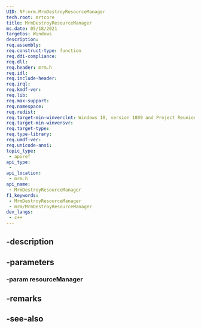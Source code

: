 ```yaml
---
UID: NF:mrm.MrmDestroyResourceManager
tech.root: mrtcore 
title: MrmDestroyResourceManager
ms.date: 05/18/2021 
targetos: Windows
description: 
req.assembly: 
req.construct-type: function
req.ddi-compliance: 
req.dll: 
req.header: mrm.h
req.idl: 
req.include-header: 
req.irql: 
req.kmdf-ver: 
req.lib: 
req.max-support: 
req.namespace: 
req.redist: 
req.target-min-winverclnt: Windows 10, version 1809 and Project Reunion 0.5 (and later) 
req.target-min-winversvr: 
req.target-type: 
req.type-library: 
req.umdf-ver: 
req.unicode-ansi: 
topic_type:
 - apiref
api_type:
 - 
api_location:
 - mrm.h
api_name:
 - MrmDestroyResourceManager
f1_keywords:
 - MrmDestroyResourceManager
 - mrm/MrmDestroyResourceManager
dev_langs:
 - c++
---
```


## -description

## -parameters

### -param resourceManager

## -remarks

## -see-also

